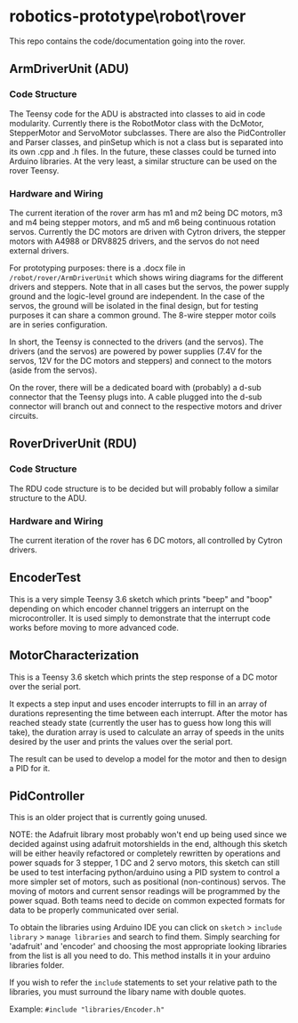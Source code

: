 # robotics-prototype\robot\rover
This repo contains the code/documentation going into the rover.

## ArmDriverUnit (ADU)
### Code Structure

The Teensy code for the ADU is abstracted into classes to aid in code modularity. Currently there is the RobotMotor class with the DcMotor, StepperMotor and ServoMotor subclasses. There are also the PidController and Parser classes, and pinSetup which is not a class but is separated into its own .cpp and .h files. In the future, these classes could be turned into Arduino libraries. At the very least, a similar structure can be used on the rover Teensy.

### Hardware and Wiring

The current iteration of the rover arm has m1 and m2 being DC motors, m3 and m4 being stepper motors, and m5 and m6 being continuous rotation servos. Currently the DC motors are driven with Cytron drivers, the stepper motors with A4988 or DRV8825 drivers, and the servos do not need external drivers.

For prototyping purposes: there is a .docx file in `/robot/rover/ArmDriverUnit` which shows wiring diagrams for the different drivers and steppers. Note that in all cases but the servos, the power supply ground and the logic-level ground are independent. In the case of the servos, the ground will be isolated in the final design, but for testing purposes it can share a common ground. The 8-wire stepper motor coils are in series configuration.

In short, the Teensy is connected to the drivers (and the servos). The drivers (and the servos) are powered by power supplies (7.4V for the servos, 12V for the DC motors and steppers) and connect to the motors (aside from the servos).

On the rover, there will be a dedicated board with (probably) a d-sub connector that the Teensy plugs into. A cable plugged into the d-sub connector will branch out and connect to the respective motors and driver circuits.

## RoverDriverUnit (RDU)
### Code Structure

The RDU code structure is to be decided but will probably follow a similar structure to the ADU.

### Hardware and Wiring

The current iteration of the rover has 6 DC motors, all controlled by Cytron drivers.

## EncoderTest
This is a very simple Teensy 3.6 sketch which prints "beep" and "boop" depending on which encoder channel triggers an interrupt on the microcontroller. It is used simply to demonstrate that the interrupt code works before moving to more advanced code.

## MotorCharacterization
This is a Teensy 3.6 sketch which prints the step response of a DC motor over the serial port.

It expects a step input and uses encoder interrupts to fill in an array of durations representing the time between each interrupt. After the motor has reached steady state (currently the user has to guess how long this will take), the duration array is used to calculate an array of speeds in the units desired by the user and prints the values over the serial port.

The result can be used to develop a model for the motor and then to design a PID for it.

## PidController
This is an older project that is currently going unused.

NOTE: the Adafruit library most probably won't end up being used since we decided against using adafruit motorshields in the end,
although this sketch will be either heavily refactored or completely rewritten by operations and power squads for 3 stepper, 1 DC
and 2 servo motors, this sketch can still be used to test interfacing python/arduino using a PID system to control a more simpler
set of motors, such as positional (non-continous) servos.
The moving of motors and current sensor readings will be programmed by the power squad.
Both teams need to decide on common expected formats for data to be properly communicated over serial.

To obtain the libraries using Arduino IDE you can click on `sketch` > `include library` > `manage libraries` and search to find them.
Simply searching for 'adafruit' and 'encoder' and choosing the most appropriate looking libraries from the list is all you need to do.
This method installs it in your arduino libraries folder.

If you wish to refer the `include` statements to set your relative path to the libraries, you must surround the libary name with double quotes.

Example:
`#include "libraries/Encoder.h"`

